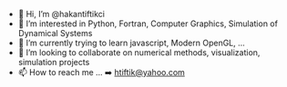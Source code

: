 - 👋 Hi, I’m @hakantiftikci
- 👀 I’m interested in Python, Fortran, Computer Graphics, Simulation of Dynamical Systems
- 🌱 I’m currently trying to learn javascript, Modern OpenGL, ... 
- 💞️ I’m looking to collaborate on numerical methods, visualization, simulation projects
- 📫 How to reach me ... :arrow_right: htiftik@yahoo.com

<!---
hakantiftikci/hakantiftikci is a ✨ special ✨ repository because its `README.md` (this file) appears on your GitHub profile.
You can click the Preview link to take a look at your changes.
--->
